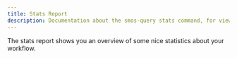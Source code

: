 ```yaml
---
title: Stats Report
description: Documentation about the smos-query stats command, for viewing statistics about your Smos usage
---
```


The stats report shows you an overview of some nice statistics about your workflow.
